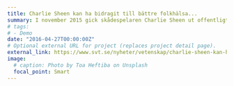 ```yaml
---
title: Charlie Sheen kan ha bidragit till bättre folkhälsa...
summary: I november 2015 gick skådespelaren Charlie Sheen ut offentligt med att han var hiv-positiv...
# tags:
# - Demo
date: "2016-04-27T00:00:00Z"
# Optional external URL for project (replaces project detail page).
external_link: https://www.svt.se/nyheter/vetenskap/charlie-sheen-kan-ha-bidragit-till-battre-folkhalsa
image:
  # caption: Photo by Toa Heftiba on Unsplash
  focal_point: Smart
---
```

